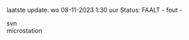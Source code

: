 laatste update: 
wo 08-11-2023  1:30   uur 
Status: FAALT - fout - 
<div class="service R">svn</div><div class="service R">microstation</div>
